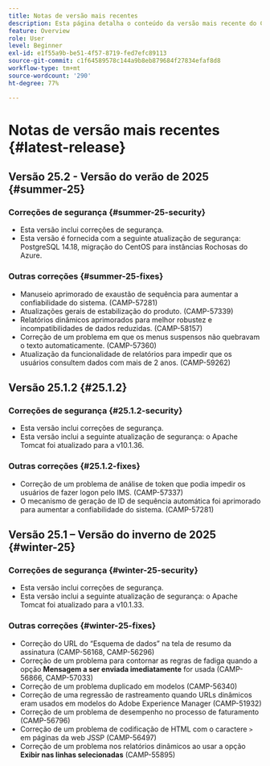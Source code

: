 ```yaml
---
title: Notas de versão mais recentes
description: Esta página detalha o conteúdo da versão mais recente do Campaign Standard
feature: Overview
role: User
level: Beginner
exl-id: e1f55a9b-be51-4f57-8719-fed7efc89113
source-git-commit: c1f64589578c144a9b8eb879684f27834efaf8d8
workflow-type: tm+mt
source-wordcount: '290'
ht-degree: 77%

---
```



# Notas de versão mais recentes {#latest-release}

<!--
## Release notes {#e-new-release}


This section lists improvements and changes included in the next Campaign Standard release.

>[!CAUTION]
>
>This content is subject to changes without prior notice until the stage environments upgrade date. Learn more in the [Release planning page](../../rn/using/release-planning.md).

-->

## Versão 25.2 - Versão do verão de 2025 {#summer-25}

### Correções de segurança {#summer-25-security}

* Esta versão inclui correções de segurança.
* Esta versão é fornecida com a seguinte atualização de segurança: PostgreSQL 14.18, migração do CentOS para instâncias Rochosas do Azure.

### Outras correções {#summer-25-fixes}

* Manuseio aprimorado de exaustão de sequência para aumentar a confiabilidade do sistema. (CAMP-57281)
* Atualizações gerais de estabilização do produto. (CAMP-57339)
* Relatórios dinâmicos aprimorados para melhor robustez e incompatibilidades de dados reduzidas. (CAMP-58157)
* Correção de um problema em que os menus suspensos não quebravam o texto automaticamente. (CAMP-57360)
* Atualização da funcionalidade de relatórios para impedir que os usuários consultem dados com mais de 2 anos. (CAMP-59262)

## Versão 25.1.2 {#25.1.2}

### Correções de segurança {#25.1.2-security}

* Esta versão inclui correções de segurança.
* Esta versão inclui a seguinte atualização de segurança: o Apache Tomcat foi atualizado para a v10.1.36.

### Outras correções {#25.1.2-fixes}

* Correção de um problema de análise de token que podia impedir os usuários de fazer logon pelo IMS. (CAMP-57337)
* O mecanismo de geração de ID de sequência automática foi aprimorado para aumentar a confiabilidade do sistema. (CAMP-57281)

## Versão 25.1 – Versão do inverno de 2025 {#winter-25}

### Correções de segurança {#winter-25-security}

* Esta versão inclui correções de segurança.
* Esta versão inclui a seguinte atualização de segurança: o Apache Tomcat foi atualizado para a v10.1.33.

### Outras correções {#winter-25-fixes}


* Correção do URL do “Esquema de dados” na tela de resumo da assinatura (CAMP-56168, CAMP-56296)
* Correção de um problema para contornar as regras de fadiga quando a opção **Mensagem a ser enviada imediatamente** for usada (CAMP-56866, CAMP-57033)
* Correção de um problema duplicado em modelos (CAMP-56340)
* Correção de uma regressão de rastreamento quando URLs dinâmicos eram usados em modelos do Adobe Experience Manager (CAMP-51932)
* Correção de um problema de desempenho no processo de faturamento (CAMP-56796)
* Correção de um problema de codificação de HTML com o caractere `>` em páginas da web JSSP (CAMP-56497)
* Correção de um problema nos relatórios dinâmicos ao usar a opção **Exibir nas linhas selecionadas** (CAMP-55895)

